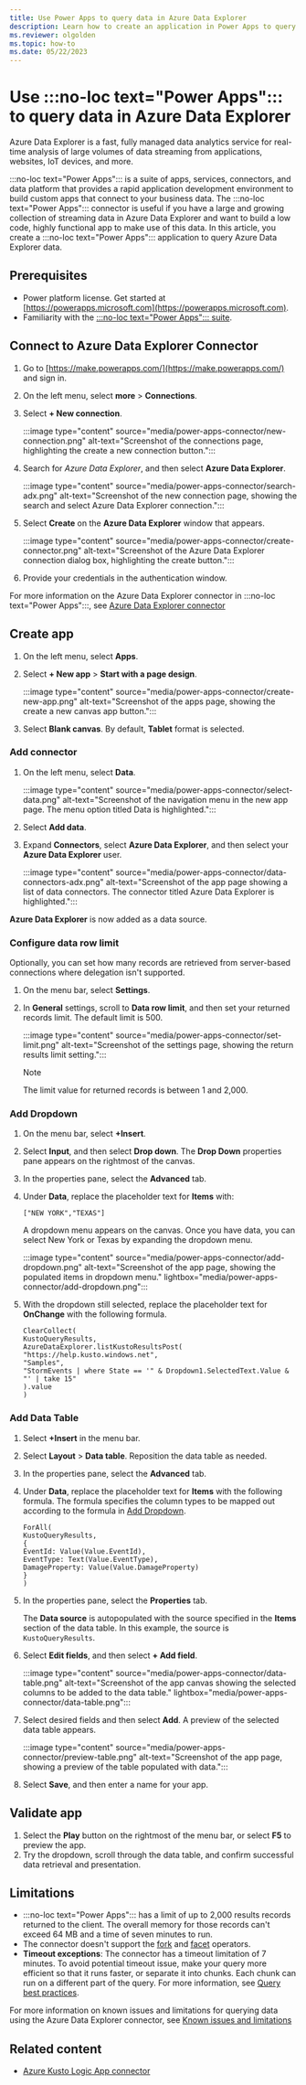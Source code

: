 ```yaml
---
title: Use Power Apps to query data in Azure Data Explorer
description: Learn how to create an application in Power Apps to query data in Azure Data Explorer.
ms.reviewer: olgolden
ms.topic: how-to
ms.date: 05/22/2023
---
```

# Use :::no-loc text="Power Apps"::: to query data in Azure Data Explorer

Azure Data Explorer is a fast, fully managed data analytics service for real-time analysis of large volumes of data streaming from applications, websites, IoT devices, and more.

:::no-loc text="Power Apps"::: is a suite of apps, services, connectors, and data platform that provides a rapid application development environment to build custom apps that connect to your business data. The :::no-loc text="Power Apps"::: connector is useful if you have a large and growing collection of streaming data in Azure Data Explorer and want to build a low code, highly functional app to make use of this data. In this article, you create a :::no-loc text="Power Apps"::: application to query Azure Data Explorer data.

## Prerequisites

* Power platform license. Get started at [https://powerapps.microsoft.com](https://powerapps.microsoft.com).
* Familiarity with the [:::no-loc text="Power Apps"::: suite](/powerapps/powerapps-overview).

## Connect to Azure Data Explorer Connector

1. Go to [https://make.powerapps.com/](https://make.powerapps.com/) and sign in.
1. On the left menu, select **more** > **Connections**.
1. Select **+ New connection**.

    :::image type="content" source="media/power-apps-connector/new-connection.png" alt-text="Screenshot of the connections page, highlighting the create a new connection button.":::

1. Search for *Azure Data Explorer*, and then select **Azure Data Explorer**.

    :::image type="content" source="media/power-apps-connector/search-adx.png" alt-text="Screenshot of the new connection page, showing the search and select Azure Data Explorer connection.":::

1. Select **Create** on the **Azure Data Explorer** window that appears.

    :::image type="content" source="media/power-apps-connector/create-connector.png" alt-text="Screenshot of the Azure Data Explorer connection dialog box, highlighting the create button.":::
1. Provide your credentials in the authentication window.

For more information on the Azure Data Explorer connector in :::no-loc text="Power Apps":::, see [Azure Data Explorer connector](/connectors/kusto)

## Create app

1. On the left menu, select **Apps**.
1. Select **+ New app** > **Start with a page design**.

    :::image type="content" source="media/power-apps-connector/create-new-app.png" alt-text="Screenshot of the apps page, showing the create a new canvas app button.":::
1. Select **Blank canvas**. By default, **Tablet** format is selected.

### Add connector

1. On the left menu, select **Data**.

    :::image type="content" source="media/power-apps-connector/select-data.png" alt-text="Screenshot of the navigation menu in the new app page. The menu option titled Data is highlighted.":::

1. Select **Add data**.
1. Expand **Connectors**, select **Azure Data Explorer**, and then select your **Azure Data Explorer** user.

    :::image type="content" source="media/power-apps-connector/data-connectors-adx.png" alt-text="Screenshot of the app page showing a list of data connectors. The connector titled Azure Data Explorer is highlighted.":::

**Azure Data Explorer** is now added as a data source.

### Configure data row limit

Optionally, you can set how many records are retrieved from server-based connections where delegation isn't supported.

1. On the menu bar, select **Settings**.
1. In **General** settings, scroll to **Data row limit**, and then set your returned records limit. The default limit is 500.

    :::image type="content" source="media/power-apps-connector/set-limit.png" alt-text="Screenshot of the settings page, showing the return results limit setting.":::

    > [!NOTE]
    > The limit value for returned records is between 1 and 2,000.

### Add Dropdown

1. On the menu bar, select **+Insert**.
1. Select **Input**, and then select **Drop down**. The **Drop Down** properties pane appears on the rightmost of the canvas.
1. In the properties pane, select the **Advanced** tab.
1. Under **Data**, replace the placeholder text for **Items** with:

    ```kusto
    ["NEW YORK","TEXAS"]
    ```

    A dropdown menu appears on the canvas. Once you have data, you can select New York or Texas by expanding the dropdown menu.

    :::image type="content" source="media/power-apps-connector/add-dropdown.png" alt-text="Screenshot of the app page, showing the populated items in dropdown menu." lightbox="media/power-apps-connector/add-dropdown.png":::

1. With the dropdown still selected, replace the placeholder text for **OnChange** with the following formula.

    ```kusto
    ClearCollect(
    KustoQueryResults,
    AzureDataExplorer.listKustoResultsPost(
    "https://help.kusto.windows.net",
    "Samples",
    "StormEvents | where State == '" & Dropdown1.SelectedText.Value & "' | take 15"
    ).value
    )
    ```

### Add Data Table

1. Select **+Insert** in the menu bar.
1. Select **Layout** > **Data table**. Reposition the data table as needed.
1. In the properties pane, select the **Advanced** tab.
1. Under **Data**, replace the placeholder text for **Items** with the following formula. The formula specifies the column types to be mapped out according to the formula in [Add Dropdown](#add-dropdown).

    ```kusto
    ForAll( 
    KustoQueryResults, 
    { 
    EventId: Value(Value.EventId), 
    EventType: Text(Value.EventType),
    DamageProperty: Value(Value.DamageProperty) 
    } 
    )
    ```

1. In the properties pane, select the **Properties** tab.

    The **Data source** is autopopulated with the source specified in the **Items** section of the data table. In this example, the source is `KustoQueryResults`.

1. Select **Edit fields**, and then select **+ Add field**.

    :::image type="content" source="media/power-apps-connector/data-table.png" alt-text="Screenshot of the app canvas showing the selected columns to be added to the data table." lightbox="media/power-apps-connector/data-table.png":::

1. Select desired fields and then select **Add**. A preview of the selected data table appears.

    :::image type="content" source="media/power-apps-connector/preview-table.png" alt-text="Screenshot of the app page, showing a preview of the table populated with data.":::

1. Select **Save**, and then enter a name for your app.

## Validate app

1. Select the **Play** button on the rightmost of the menu bar, or select **F5** to preview the app.
1. Try the dropdown, scroll through the data table, and confirm successful data retrieval and presentation.

## Limitations

* :::no-loc text="Power Apps"::: has a limit of up to 2,000 results records returned to the client. The overall memory for those records can't exceed 64 MB and a time of seven minutes to run.
* The connector doesn't support the [fork](/kusto/query/fork-operator?view=azure-data-explorer&preserve-view=true) and [facet](/kusto/query/facet-operator?view=azure-data-explorer&preserve-view=true) operators.
* **Timeout exceptions**: The connector has a timeout limitation of 7 minutes. To avoid potential timeout issue, make your query more efficient so that it runs faster, or separate it into chunks. Each chunk can run on a different part of the query. For more information, see [Query best practices](/kusto/query/best-practices?view=azure-data-explorer&preserve-view=true).

For more information on known issues and limitations for querying data using the Azure Data Explorer connector, see [Known issues and limitations](/connectors/kusto/)

## Related content

* [Azure Kusto Logic App connector](/kusto/tools/logicapps?view=azure-data-explorer&preserve-view=true)
